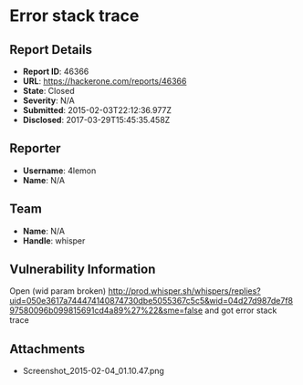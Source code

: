 # Error stack trace

## Report Details
- **Report ID**: 46366
- **URL**: https://hackerone.com/reports/46366
- **State**: Closed
- **Severity**: N/A
- **Submitted**: 2015-02-03T22:12:36.977Z
- **Disclosed**: 2017-03-29T15:45:35.458Z

## Reporter
- **Username**: 4lemon
- **Name**: N/A

## Team
- **Name**: N/A
- **Handle**: whisper

## Vulnerability Information
Open (wid param broken) http://prod.whisper.sh/whispers/replies?uid=050e3617a744474140874730dbe5055367c5c5&wid=04d27d987de7f897580096b099815691cd4a89%27%22&sme=false
and got error stack trace


## Attachments
- Screenshot_2015-02-04_01.10.47.png
